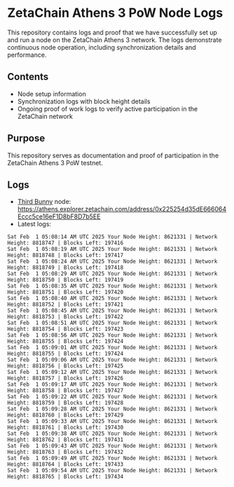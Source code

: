 # ZetaChain Athens 3 PoW Node Logs
This repository contains logs and proof that we have successfully set up and run a node on the ZetaChain Athens 3 network. The logs demonstrate continuous node operation, including synchronization details and performance.

## Contents
- Node setup information
- Synchronization logs with block height details
- Ongoing proof of work logs to verify active participation in the ZetaChain network

## Purpose
This repository serves as documentation and proof of participation in the ZetaChain Athens 3 PoW testnet.

## Logs

- [Third Bunny](https://thirdbunny.xyz/) node: https://athens.explorer.zetachain.com/address/0x225254d35dE666064Eccc5ce16eF1D8bF8D7b5EE
- Latest logs:
```
Sat Feb  1 05:08:14 AM UTC 2025 Your Node Height: 8621331 | Network Height: 8818747 | Blocks Left: 197416
Sat Feb  1 05:08:19 AM UTC 2025 Your Node Height: 8621331 | Network Height: 8818748 | Blocks Left: 197417
Sat Feb  1 05:08:24 AM UTC 2025 Your Node Height: 8621331 | Network Height: 8818749 | Blocks Left: 197418
Sat Feb  1 05:08:29 AM UTC 2025 Your Node Height: 8621331 | Network Height: 8818750 | Blocks Left: 197419
Sat Feb  1 05:08:35 AM UTC 2025 Your Node Height: 8621331 | Network Height: 8818751 | Blocks Left: 197420
Sat Feb  1 05:08:40 AM UTC 2025 Your Node Height: 8621331 | Network Height: 8818752 | Blocks Left: 197421
Sat Feb  1 05:08:45 AM UTC 2025 Your Node Height: 8621331 | Network Height: 8818753 | Blocks Left: 197422
Sat Feb  1 05:08:51 AM UTC 2025 Your Node Height: 8621331 | Network Height: 8818754 | Blocks Left: 197423
Sat Feb  1 05:08:56 AM UTC 2025 Your Node Height: 8621331 | Network Height: 8818755 | Blocks Left: 197424
Sat Feb  1 05:09:01 AM UTC 2025 Your Node Height: 8621331 | Network Height: 8818755 | Blocks Left: 197424
Sat Feb  1 05:09:06 AM UTC 2025 Your Node Height: 8621331 | Network Height: 8818756 | Blocks Left: 197425
Sat Feb  1 05:09:12 AM UTC 2025 Your Node Height: 8621331 | Network Height: 8818757 | Blocks Left: 197426
Sat Feb  1 05:09:17 AM UTC 2025 Your Node Height: 8621331 | Network Height: 8818758 | Blocks Left: 197427
Sat Feb  1 05:09:22 AM UTC 2025 Your Node Height: 8621331 | Network Height: 8818759 | Blocks Left: 197428
Sat Feb  1 05:09:28 AM UTC 2025 Your Node Height: 8621331 | Network Height: 8818760 | Blocks Left: 197429
Sat Feb  1 05:09:33 AM UTC 2025 Your Node Height: 8621331 | Network Height: 8818761 | Blocks Left: 197430
Sat Feb  1 05:09:38 AM UTC 2025 Your Node Height: 8621331 | Network Height: 8818762 | Blocks Left: 197431
Sat Feb  1 05:09:43 AM UTC 2025 Your Node Height: 8621331 | Network Height: 8818763 | Blocks Left: 197432
Sat Feb  1 05:09:49 AM UTC 2025 Your Node Height: 8621331 | Network Height: 8818764 | Blocks Left: 197433
Sat Feb  1 05:09:54 AM UTC 2025 Your Node Height: 8621331 | Network Height: 8818765 | Blocks Left: 197434
```
